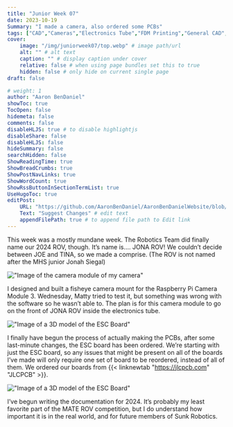 ```yaml
---
title: "Junior Week 07"
date: 2023-10-19
Summary: "I made a camera, also ordered some PCBs"
tags: ["CAD","Cameras","Electronics Tube","FDM Printing","General CAD","PCB Design","Manufacturing","Robotics Shop Blog","Sunk Robotics"]
cover:
    image: "/img/juniorweek07/top.webp" # image path/url
    alt: "" # alt text
    caption: "" # display caption under cover
    relative: false # when using page bundles set this to true
    hidden: false # only hide on current single page
draft: false

# weight: 1
author: "Aaron BenDaniel"
showToc: true
TocOpen: false
hidemeta: false
comments: false
disableHLJS: true # to disable highlightjs
disableShare: false
disableHLJS: false
hideSummary: false
searchHidden: false
ShowReadingTime: true
ShowBreadCrumbs: true
ShowPostNavLinks: true
ShowWordCount: true
ShowRssButtonInSectionTermList: true
UseHugoToc: true
editPost:
    URL: "https://github.com/AaronBenDaniel/AaronBenDanielWebsite/blob/main/content"
    Text: "Suggest Changes" # edit text
    appendFilePath: true # to append file path to Edit link
---
```


This week was a mostly mundane week. The Robotics Team did finally name our 2024 ROV, though. It’s name is…. JONA ROV! We couldn’t decide between JOE and TINA, so we made a comprise. (The ROV is not named after the MHS junior Jonah Siegal)

!["Image of the camera module of my camera"](/img/juniorweek07/back.webp)

I designed and built a fisheye camera mount for the Raspberry Pi Camera Module 3. Wednesday, Matty tried to test it, but something was wrong with the software so he wasn’t able to. The plan is for this camera module to go on the front of JONA ROV inside the electronics tube.

!["Image of a 3D model of the ESC Board"](/img/juniorweek07/pcb.webp)

I finally have begun the process of actually making the PCBs, after some last-minute changes, the ESC board has been ordered. We’re starting with just the ESC board, so any issues that might be present on all of the boards I’ve made will only require one set of board to be reordered, instead of all of them. We ordered our boards from {{< linknewtab "https://jlcpcb.com" "JLCPCB" >}}.

!["Image of a 3D model of the ESC Board"](/img/juniorweek07/docu.png)

I’ve begun writing the documentation for 2024. It’s probably my least favorite part of the MATE ROV competition, but I do understand how important it is in the real world, and for future members of Sunk Robotics.

